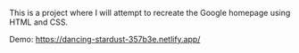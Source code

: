 This is a project where I will attempt to recreate the Google homepage using HTML and CSS.

Demo: https://dancing-stardust-357b3e.netlify.app/
